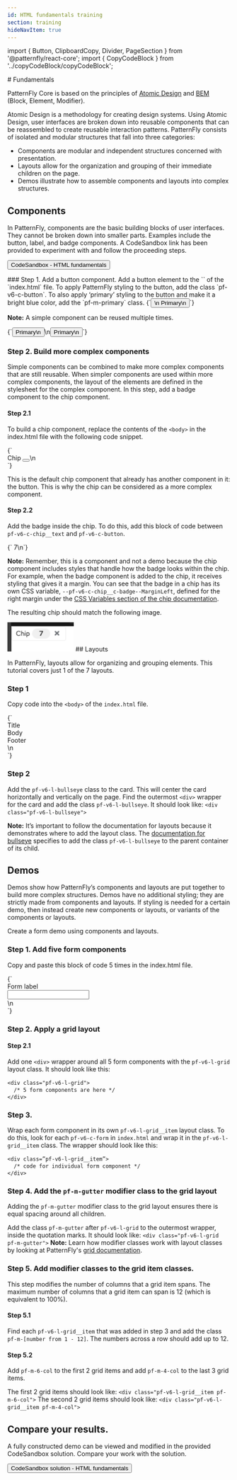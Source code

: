 ```yaml
---
id: HTML fundamentals training
section: training
hideNavItem: true
---
```

import { Button, ClipboardCopy, Divider, PageSection } from '@patternfly/react-core';
import { CopyCodeBlock } from '../copyCodeBlock/copyCodeBlock';

<PageSection variant="light">
# Fundamentals

PatternFly Core is based on the principles of <a href="http://bradfrost.com/blog/post/atomic-web-design/" target="_blank">Atomic Design</a> and <a href="http://getbem.com/introduction/" target="_blank">BEM</a> (Block, Element, Modifier).

Atomic Design is a methodology for creating design systems. Using Atomic Design, user interfaces are broken down into reusable components that can be reassembled to create reusable interaction patterns.
PatternFly consists of isolated and modular structures that fall into three categories:
- Components are modular and independent structures concerned with presentation.
- Layouts allow for the organization and grouping of their immediate children on the page.
- Demos illustrate how to assemble components and layouts into complex structures.

## Components
In PatternFly, components are the basic building blocks of user interfaces. They cannot be broken down into smaller parts. Examples include the button, label, and badge components. A CodeSandbox link has been provided to experiment with and follow the proceeding steps.

<Button variant="primary" component="a" href="https://codesandbox.io/s/html-fundamentals-start-hy2erg?file=/index.html" target="_blank">CodeSandbox - HTML fundamentals</Button>

</PageSection>
<PageSection>
### Step 1. Add a button component.
Add a button element to the `<body>` of the `index.html` file. To apply PatternFly styling to the button, add the class `pf-v6-c-button`. To also apply ‘primary’ styling to the button and make it a bright blue color, add the `pf-m-primary` class.

<CopyCodeBlock>
{`<button class="pf-v6-c-button pf-m-primary" type="button">\n  Primary\n</button>`}
</CopyCodeBlock>

**Note:** A simple component can be reused multiple times.

<CopyCodeBlock>
{`<button class="pf-v6-c-button pf-m-primary" type="button">
Primary\n</button>\n<button class="pf-v6-c-button pf-m-primary" type="button">
Primary\n</button>`}
</CopyCodeBlock>

### Step 2. Build more complex components
Simple components can be combined to make more complex components that are still reusable.
When simpler components are used within more complex components, the layout of the elements are defined in the stylesheet for the complex component.
In this step, add a badge component to the chip component.

#### Step 2.1 
To build a chip component, replace the contents of the `<body>` in the index.html file with the following code snippet.

<CopyCodeBlock>
{`<div class="pf-v6-c-chip">
<span class="pf-v6-c-chip__text">
  Chip
</span>
<button class="pf-v6-c-button pf-m-plain">
  <i class="fas fa-times"></i>
</button>\n</div>`}
</CopyCodeBlock>

This is the default chip component that already has another component in it: the button. This is why the chip can be considered as a more complex component.

#### Step 2.2
Add the badge inside the chip. To do this, add this block of code between `pf-v6-c-chip__text` and `pf-v6-c-button`.

<CopyCodeBlock>
{`<span class="pf-v6-c-badge pf-m-read">
7\n</span>`}
</CopyCodeBlock>

**Note:** Remember, this is a component and not a demo because the chip component includes styles that handle how the badge looks within the chip. For example, when the badge component is added to the chip, it receives styling that gives it a margin. You can see that the badge in a chip has its own CSS variable, `--pf-v6-c-chip__c-badge--MarginLeft`, defined for the right margin under the <a href="/components/chip">CSS Variables section of the chip documentation</a>.

The resulting chip should match the following image.

<img src="../img/chip.png" alt="Example of a rendered and styled chip component" width="150" />
</PageSection>
<Divider />
<PageSection>
## Layouts

In PatternFly, layouts allow for organizing and grouping elements. This tutorial covers just 1 of the 7 layouts.

### Step 1 
Copy code into the `<body>` of the `index.html` file.

<CopyCodeBlock>
{`<div>
<div class="pf-v6-c-card">
  <div class="pf-v6-c-card__title">
    Title
  </div>
  <div class="pf-v6-c-card__body">
    Body
  </div>
  <div class="pf-v6-c-card__footer">
    Footer
  </div>
</div>\n</div>`}
</CopyCodeBlock>

### Step 2 
Add the `pf-v6-l-bullseye` class to the card. This will center the card horizontally and vertically on the page.
Find the outermost `<div>` wrapper for the card and add the class `pf-v6-l-bullseye`.
It should look like: `<div class="pf-v6-l-bullseye">`

**Note:** It’s important to follow the documentation for layouts because it demonstrates where to add the layout class. The <a href="/layouts/bullseye/html" target="_blank">documentation for bullseye</a> specifies to add the class `pf-v6-l-bullseye` to the parent container of its child.
</PageSection>
<Divider />
<PageSection>
## Demos
Demos show how PatternFly’s components and layouts are put together to build more complex structures. Demos have no additional styling; they are strictly made from components and layouts. If styling is needed for a certain demo, then instead create new components or layouts, or variants of the components or layouts.

Create a form demo using components and layouts.

### Step 1. Add five form components
Copy and paste this block of code 5 times in the index.html file.

<CopyCodeBlock>
{`<form class="pf-v6-c-form">
<div class="pf-v6-c-form__group">
  <div class="pf-v6-c-form__group-label">
    <label class="pf-v6-c-form__label">
      <span class="pf-v6-c-form__label-text">
        Form label
      </span>
    </label>
  </div>
  <div class="pf-v6-c-form__group-control">
    <input class="pf-v6-c-form-control"/>
  </div>
</div>\n</form>`}
</CopyCodeBlock>

### Step 2. Apply a grid layout

#### Step 2.1 
Add one `<div>` wrapper around all 5 form components with the `pf-v6-l-grid` layout class. It should look like this:

```noLive
<div class="pf-v6-l-grid">
  /* 5 form components are here */
</div>
```

### Step 3. 
Wrap each form component in its own `pf-v6-l-grid__item` layout class. To do this, look for each `pf-v6-c-form` in `index.html` and wrap it in the `pf-v6-l-grid__item` class.
The wrapper should look like this:

```noLive
<div class=”pf-v6-l-grid__item”>
  /* code for individual form component */
</div>
```

### Step 4. Add the `pf-m-gutter` modifier class to the grid layout 
Adding the `pf-m-gutter` modifier class to the grid layout ensures there is equal spacing around all children.

Add the class `pf-m-gutter` after `pf-v6-l-grid` to the outermost wrapper, inside the quotation marks.
It should look like: `<div class="pf-v6-l-grid pf-m-gutter">`
**Note:** Learn how modifier classes work with layout classes by looking at PatternFly's <a href="/layouts/grid/html#usage" target="_blank">grid documentation</a>.

### Step 5. Add modifier classes to the grid item classes.
This step modifies the number of columns that a grid item spans. The maximum number of columns that a grid item can span is 12 (which is equivalent to 100%).
#### Step 5.1 
Find each `pf-v6-l-grid__item` that was added in step 3 and add the class `pf-m-[number from 1 - 12]`. The numbers across a row should add up to 12.

#### Step 5.2 
Add `pf-m-6-col` to the first 2 grid items and add `pf-m-4-col` to the last 3 grid items.

The first 2 grid items should look like: `<div class="pf-v6-l-grid__item pf-m-6-col">`
The second 2 grid items should look like: `<div class="pf-v6-l-grid__item pf-m-4-col">`
</PageSection>
<Divider />
<PageSection>
## Compare your results.

A fully constructed demo can be viewed and modified in the provided CodeSandbox solution. Compare your work with the solution.

<Button variant="primary" component="a" href="https://codesandbox.io/s/html-fundamentals-final-o7g08o?file=/index.html" target="_blank">CodeSandbox solution - HTML fundamentals</Button>

</PageSection>
